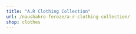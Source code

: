 ```yaml
---
title: "A.R Clothing Collection"
url: /naushahro-feroze/a-r-clothing-collection/
shop: clothes
---
```

